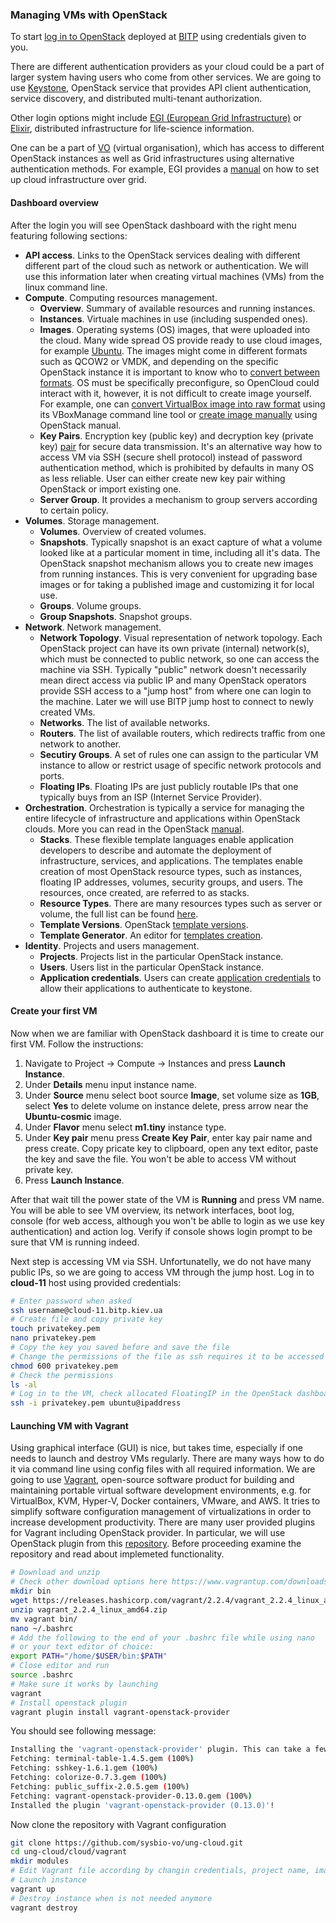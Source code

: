 ### Managing VMs with OpenStack

To start [log in to OpenStack](https://openstack.bitp.kiev.ua) deployed at [BITP](http://bitp.kiev.ua/) using credentials given to you.

There are different authentication providers as your cloud could be a part of larger system having users who come from other services. We are going to use [Keystone](https://docs.openstack.org/keystone/latest/), OpenStack service that provides API client authentication, service discovery, and distributed multi-tenant authorization. 

Other login options might include [EGI (European Grid Infrastructure)](http://egi.eu) or [Elixir](https://elixir-europe.org/), distributed infrastructure for life-science information.

One can be a part of [VO](https://en.wikipedia.org/wiki/Virtual_organization_(grid_computing)) (virtual organisation), which has access to different OpenStack instances as well as Grid infrastructures using alternative authentication methods. For example, EGI provides a [manual](https://egi-federated-cloud-integration.readthedocs.io/en/latest/openstack.html) on how to set up cloud infrastructure over grid.

#### Dashboard overview

After the login you will see OpenStack dashboard with the right menu featuring following sections:

* **API access**. Links to the OpenStack services dealing with different different part of the cloud such as network or authentication. We will use this information later when creating virtual machines (VMs) from the linux command line.
* **Compute**. Computing resources management.
  * **Overview**. Summary of available resources and running instances.
  * **Instances**. Virtuale machines in use (including suspended ones).
  * **Images**. Operating systems (OS) images, that were uploaded into the cloud. Many wide spread OS provide ready to use cloud images, for example [Ubuntu](https://cloud-images.ubuntu.com/). The images might come in different formats such as QCOW2 or VMDK, and depending on the specific OpenStack instance it is important to know who to [convert between formats](https://docs.openstack.org/image-guide/convert-images.html). OS must be specifically preconfigure, so OpenCloud could interact with it, however, it is not difficult to create image yourself. For example, one can [convert VirtualBox image into raw format](https://docs.openstack.org/image-guide/convert-images.html#vboxmanage-vdi-virtualbox-to-raw) using its VBoxManage command line tool or [create image manually](https://docs.openstack.org/image-guide/create-images-manually.html) using OpenStack manual.
  * **Key Pairs**. Encryption key (public key) and decryption key (private key) [pair](https://en.wikipedia.org/wiki/Public-key_cryptography) for secure data transmission. It's an alternative way how to access VM via SSH (secure shell protocol) instead of password authentication method, which is prohibited by defaults in many OS as less reliable. User can either create new key pair withing OpenStack or import existing one.
  * **Server Group**. It provides a mechanism to group servers according to certain policy.
* **Volumes**. Storage management.
  * **Volumes**. Overview of created volumes.
  * **Snapshots**. Typically snapshot is an exact capture of what a volume looked like at a particular moment in time, including all it's data. The OpenStack snapshot mechanism allows you to create new images from running instances. This is very convenient for upgrading base images or for taking a published image and customizing it for local use.
  * **Groups**. Volume groups.
  * **Group Snapshots**. Snapshot groups.
* **Network**. Network management.
  * **Network Topology**. Visual representation of network topology. Each OpenStack project can have its own private (internal) network(s), which must be connected to public network, so one can access the machine via SSH. Typically "public" network doesn't necessarily mean direct access via public IP and many OpenStack operators provide SSH access to a "jump host" from where one can login to the machine. Later we will use BITP jump host to connect to newly created VMs. 
  * **Networks**. The list of available networks.
  * **Routers**. The list of available routers, which redirects traffic from one network to another.
  * **Secutiry Groups**. A set of rules one can assign to the particular VM instance to allow or restrict usage of specific network protocols and ports.
  * **Floating IPs**. Floating IPs are just publicly routable IPs that one typically buys from an ISP (Internet Service Provider).
* **Orchestration**. Orchestration is typically a service for managing the entire lifecycle of infrastructure and applications within OpenStack clouds. More you can read in the OpenStack [manual](https://docs.openstack.org/newton/user-guide/cli-create-and-manage-stacks.html).
  * **Stacks**. These flexible template languages enable application developers to describe and automate the deployment of infrastructure, services, and applications. The templates enable creation of most OpenStack resource types, such as instances, floating IP addresses, volumes, security groups, and users. The resources, once created, are referred to as stacks.
  * **Resource Types**. There are many resources types such as server or volume, the full list can be found [here](https://docs.openstack.org/heat/pike/template_guide/openstack.html).
  * **Template Versions**. OpenStack [template versions](https://docs.openstack.org/heat/latest/template_guide/hot_spec.html).
  * **Template Generator**. An editor for [templates creation](https://docs.openstack.org/heat-dashboard/latest/user/template_generator.html).
* **Identity**. Projects and users management.
  * **Projects**. Projects list in the particular OpenStack instance.
  * **Users**. Users list in the particular OpenStack instance.
  * **Application credentials**. Users can create [application credentials](https://docs.openstack.org/keystone/queens/user/application_credentials.html) to allow their applications to authenticate to keystone. 

#### Create your first VM

Now when we are familiar with OpenStack dashboard it is time to create our first VM. Follow the instructions:

1. Navigate to Project -> Compute -> Instances and press **Launch Instance**.
2. Under **Details** menu input instance name.
3. Under **Source** menu select boot source **Image**, set volume size as **1GB**, select **Yes** to delete volume on instance delete, press arrow near the **Ubuntu-cosmic** image.
4. Under **Flavor** menu select **m1.tiny** instance type.
5. Under **Key pair** menu press **Create Key Pair**, enter kay pair name and press create. Copy pricate key to clipboard, open any text editor, paste the key and save the file. You won't be able to access VM without private key.
6. Press **Launch Instance**.

After that wait till the power state of the VM is **Running** and press VM name. You will be able to see VM overview, its network interfaces, boot log, console (for web access, although you won't be ablle to login as we use key authentication) and action log. Verify if console shows login prompt to be sure that VM is running indeed.

Next step is accessing VM via SSH. Unfortunatelly, we do not have many public IPs, so we are going to access VM through the jump host. Log in to **cloud-11** host using provided credentials:

```bash
# Enter password when asked
ssh username@cloud-11.bitp.kiev.ua
# Create file and copy private key
touch privatekey.pem
nano privatekey.pem
# Copy the key you saved before and save the file
# Change the permissions of the file as ssh requires it to be accessed by specific user only
chmod 600 privatekey.pem
# Check the permissions
ls -al
# Log in to the VM, check allocated FloatingIP in the OpenStack dashboard
ssh -i privatekey.pem ubuntu@ipaddress
```

#### Launching VM with Vagrant

Using graphical interface (GUI) is nice, but takes time, especially if one needs to launch and destroy VMs regularly. There are many ways how to do it via command line using config files with all required information. We are going to use [Vagrant](https://www.vagrantup.com/), open-source software product for building and maintaining portable virtual software development environments, e.g. for VirtualBox, KVM, Hyper-V, Docker containers, VMware, and AWS. It tries to simplify software configuration management of virtualizations in order to increase development productivity. There are many user provided plugins for Vagrant including OpenStack provider. In particular, we will use OpenStack plugin from this [repository](https://github.com/ggiamarchi/vagrant-openstack-provider). Before proceeding examine the repository and read about implemeted functionality.


```bash
# Download and unzip
# Check other download options here https://www.vagrantup.com/downloads.html
mkdir bin
wget https://releases.hashicorp.com/vagrant/2.2.4/vagrant_2.2.4_linux_amd64.zip
unzip vagrant_2.2.4_linux_amd64.zip
mv vagrant bin/
nano ~/.bashrc
# Add the following to the end of your .bashrc file while using nano
# or your text editor of choice:
export PATH="/home/$USER/bin:$PATH"
# Close editor and run
source .bashrc
# Make sure it works by launching
vagrant
# Install openstack plugin
vagrant plugin install vagrant-openstack-provider
```
You should see following message:
```bash
Installing the 'vagrant-openstack-provider' plugin. This can take a few minutes...
Fetching: terminal-table-1.4.5.gem (100%)
Fetching: sshkey-1.6.1.gem (100%)
Fetching: colorize-0.7.3.gem (100%)
Fetching: public_suffix-2.0.5.gem (100%)
Fetching: vagrant-openstack-provider-0.13.0.gem (100%)
Installed the plugin 'vagrant-openstack-provider (0.13.0)'!
```

Now clone the repository with Vagrant configuration
```bash
git clone https://github.com/sysbio-vo/ung-cloud.git
cd ung-cloud/cloud/vagrant
mkdir modules
# Edit Vagrant file according by changin credentials, project name, image, flavor etc
# Launch instance
vagrant up
# Destroy instance when is not needed anymore
vagrant destroy
```
